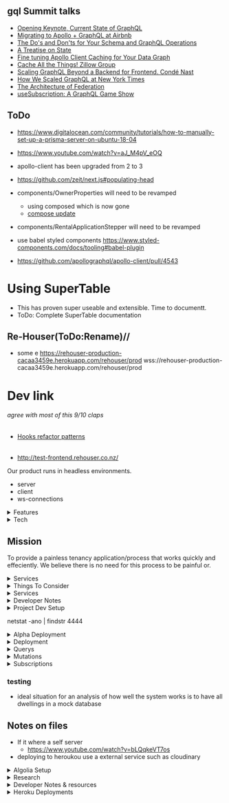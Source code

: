 ## gql Summit talks

- [Opening Keynote, Current State of GraphQL](https://youtu.be/EDqw-sGVq3k)
- [Migrating to Apollo + GraphQL at Airbnb](https://youtu.be/pywcFELoU8E)
- [The Do's and Don'ts for Your Schema and GraphQL Operations](https://youtu.be/fG8zy1OROp4)
- [A Treatise on State](https://youtu.be/tBz3UmZG_bk)
- [Fine tuning Apollo Client Caching for Your Data Graph](https://youtu.be/n_j8QckQN5I)
- [Cache All the Things! Zillow Group](https://youtu.be/czzanixJG2I)
- [Scaling GraphQL Beyond a Backend for Frontend. Condé Nast](https://youtu.be/vfYcsgQBTU0)
- [How We Scaled GraphQL at New York Times](https://youtu.be/gpd6JtnWs2E)
- [The Architecture of Federation](https://youtu.be/LKQKn1oFXJU)
- [useSubscription: A GraphQL Game Show](https://youtu.be/QUeL-GfNJVU)

## ToDo

- https://www.digitalocean.com/community/tutorials/how-to-manually-set-up-a-prisma-server-on-ubuntu-18-04
- https://www.youtube.com/watch?v=aJ_M4pV_eOQ
- apollo-client has been upgraded from 2 to 3
- https://github.com/zeit/next.js#populating-head
- components/OwnerProperties will need to be revamped
  - using composed which is now gone
  - [compose update](https://www.apollographql.com/docs/react/v2.5/react-apollo-migration/#updating-multiple-connected-components-with-compose)
- components/RentalApplicationStepper will need to be revamped
- use babel styled components https://www.styled-components.com/docs/tooling#babel-plugin

- https://github.com/apollographql/apollo-client/pull/4543

# Using SuperTable

- This has proven super useable and extensible. Time to documentt.
- ToDo: Complete SuperTable documentation

## Re-Houser(ToDo:Rename)//

- some e
  https://rehouser-production-cacaa3459e.herokuapp.com/rehouser/prod
  wss://rehouser-production-cacaa3459e.herokuapp.com/rehouser/prod

# Dev link

###### agree with most of this 9/10 claps

- [Hooks refactor patterns](https://blog.logrocket.com/practical-react-hooks-how-to-refactor-your-app-to-use-hooks-b1867e7b0a53/)

######

- http://test-frontend.rehouser.co.nz/

Our product runs in headless environments.

- server
- client
- ws-connections

<details>
  <summary>Features</summary>
  
  - ToDo: Secure (Collects user data to enhance experience)
  - ToDo: complete rental appraisal
  - Consider locations
  - Renovations
  - Age
  - Insulation
  - Number of bedrooms
  - Garages
    - space
  - Parking
  - Heating
  - Furnishings
    - Pre compiled list of selectable furnishings
    - Other
  - etc...
  - ToDo: User rating system
  - some of these variables can be system calculated.
    - i.e landlords and response time can be calculated by gathering all response time data and calculating where they fit based on others and what these response times were
  - Tenants
    - Payments made on time
    - inspections submitted
  - Landlords
    - time it takes to respond through app
  - ToDo: Inspections
    - Video
    - Photos
      - Required photos e.g. bathroom, kitchen,
      - auto delete after landlord has signed inspection off
  - ToDO: Tenancy agreements auto poulate depending on the requirements dictated by the landlord
  - ToDo: Tenancy agreements stored - anything on is reminded with notification in timely manner
  - ToDo: Bont and rent payments come throught the platform - Submitted to landlor when required. Bond is submitted directly to the tenancy tribunal - connection is made with them to make platform interconnected
  - ToDo: How do we list properties on other platforms - can it talk with tradme etc, Initially to market properties. Or do we aim to be completely independants
</details>

<details>
  <summary>Tech</summary>

- React => For building the interface along with:
  - `Next.js` for server side rendering, routing and tooling
  - `StyledComponents` for styling
  - `React-Apollo` for interfacing with Apollo Client
  - `Material-UI` for theming and styling _(works well with styled components)_
- Apollo Client => For data management:
  - Perform GraphQL `Mutations`
  - Fetching GraphQL `Queries`
  - `Caching` GraphQL data
  - Managing `Local State`
  - `Error` and `Loading` UI states
  - _Note: Apollo client replaces the need for redux + data fetching/caching libraries_
- GraphQL Yoga => An express GraphQL Server for:
  - Implementing `Query` and `Mutation Resolvers`
  - Custom `Server Side Logic`
  - `Charging` credit cards
  - `Sending Email`
  - Performing `JWT Authentication`
  - Checking `Permissions`
- Prisma => A GraphQL database interface:
  - Provides a set of GraphQL `CRUD APIs` for MySQL or Postgres database
  - `Schema` Definition
  - Data `Relationships`
  - `Queried` directly from our Yoga server
  - `Self-hosted` or `as-a-service`
    </details>

## Mission

To provide a painless tenancy application/process that works quickly and effeciently. We believe there is no need for this process to be painful or.

<details>
  <summary>Services</summary>

## Services

- Cloudinary
  - To store images and other files
  - seemless and decoupled architecture
    </details>

<details>
  <summary>Things To Consider</summary>

## Business Logic

### Rental Appraisal

### Vacant Property

### Photos of house

### listing on multiple platforms

### Arrange viewings

### Hold viewings

### vetting potential tenants

### What makes a good tennat

### Signing contracts

### Taking bonds - Submit to tribunal

### Keys

### move In

### Inspections

### address breakdown in unplanned situations

</details>

<details>
  <summary>Services</summary>

## Services

- Cloudinary
  - To store images and other files
  - seemless and decoupled architecture

</details>

<details>
  <summary>Developer Notes</summary>

<details>
  <summary>Global/InjectGlobal Css styles</summary>

## Global/InjectGlobal Css styles

- font-size is a base 10px on the html tag meaning when we do rem 1.5 it will be 15px i.e a multiple of base 10

</details>

<details>
  <summary>Component Tree</summary>

## Component Tree

```JS
 <App>
  <Container>
    <Page>
      <Meta>
        <SideEffect(Head)>
          <Head />
        </SideEffect(Head)/>
      </Meta>
      <Header>
        <Nav>
      </Header>
      <NextPageComponent>
    </Page>
  </Container>
 </App>
```

</details>

<details>
  <summary>Architecture - Back-end</summary>

## Architecture - Back-end

- index.js _(src/index.js)_ - This is the entry point for our application and serves as the following:
  - imports our `createServer.js` file and starts it
  - implements cors when starting server so that only our site and credentials can hit it
  - something else
- db.js _(src/db.js)_ - This file connects to the remote prisma DB and gives us the ability to query it with JS
- createServer.js _(src/createServer.js)_ - Creates our GraphQL Yoga server

  - Is an express server so can use other express middlewre
  - sits on top of apollo server
  - imports our resolvers _(Queries and Mutations)_ and sets them up with our server
  - _note: you would need to import everything graphql yoga does to get a working grahql server_

- he so crazy look at the little baby
- you wil repect me
- and no matter how far i go you will need to reflect me

</details>

<details>
  <summary>Architecture - Front-end</summary>

## Architecture - front-end

- \_app.js _(pages/\_app.js)_ - is the base document and essentially the entry point for our app:
  - It extends `next/App` and is rendered on ever page as the highest order component
  - It has a prop called `Component` which will render the current page we are on as its component. _(the name of the route is the page that will be rendered from the pages folder)_
  - This Component prop is wrapped in a `Page` component from the `components` folder and is where most of our theming wil take place
- \_document.js _(pages/\_document.js)_ - is our hook into `next/document`:
  - Is rendered on the server side
  - Is used to change the initial server side rendered document markup
  - Commonly used to implement server side rendering for css-in-js libraries
  - uses the ServerStyleSheet from styled components along with `next/document` to crawl our component and get any styles it needs for the page
  - _note: there is also an NoSsr tag found in the Page component to render the material theme server side_
- Page.js _(components/Page.js)_ - Is where we can do our theming and wraps every page:
  - entry point for theming such as `StyledComponents` and `Material-UI` setup
  - contains the Header.js component as we want to include it on every page
  - contains our `Meta.js` component to include all of the classic meta tags
  - uses the children prop to inherit and render the current page we are on.
- Header.js _(components/Header.js)_ - Our standard Header to be included on every page:
  - contains our `Nav.js` component
  - contains our search bar _(ToDo: update when we have entry component)_
  - contains our cart _(ToDo: update when we have entry component)_
  - contains nProgress UI and has the Router to render loading ui to the user
- Meta.js _(component/Meta.js)_ - Takes care of all the meta tags you would normally see in an html document:
  - contains `next/head` to update our document header and do side effects behind the scenes
  - title tag
  - any external css you may need to include
  - fb, twitter etc meta tags
  - loads in our `nProgress` css from the static folder
  - contains our viewport meta for responsive design
  - uses utf-8 for character encoding
  - loads in our favicon

</details>

<details>
  <summary>Scripts</summary>

## Backend scripts

- e.g inside the backend directory run `yarn run deploy`

```json
"scripts": {
  "start": "nodemon -e js,graphql -x node src/index.js",
  "dev": "nodemon -e js,graphql -x node --inspect src/index.js",
  "test": "jest",
  "deploy": "prisma deploy --env-file variables.env"
}
```

## Frontend scripts

- e.g inside the frontend directory run `yarn run dev`

```json
"scripts": {
  "dev": "next -p 7777",
  "build": "next build",
  "start": "next start",
  "test": "NODE_ENV=test jest --watch",
  "heroku-postbuild": "next build"
}
```

</details>

<details>
  <summary>Prisma Setup</summary>

## Next.js environment setup

###### next.config.js

- find the env object key and place keys in here
- They will be fed in by .env when build by next

```.env
STRIPE_KEY="pk_test_XXXXXXXXXXXXXXXXX"
GOOGLE_API_KEY="XXXXXXXXXXXXXXXXXXvk0"
```

## Prisma Setup.

- with the boiler plate navigate to the backend and install prisma globally `npm i -g prisma`
- Then run `prisma login` which will open up your browser _(You will want a prisma.io account)_
- Then run `prisma init` which will run you through a setup process on where you want to deploy your prisma server and will create 2 files for you:
  - `prisma.yml` - contains our server endpoint for setup, you will want to modify this file and create a `variables.env` file
  - `datamodel.graphql` -

###### prisma.yml

```yml
endpoint: ${env:PRISMA_ENDPOINT}
datamodel: datamodel.graphql
# secret is the database password, ommiting it in dev means easier development
# secret: ${env:PRISMA_SECRET}
hooks:
  post-deploy:
    - graphql get-schema -p prisma
```

###### variables.env

```.env
STAGE="prod"
FRONTEND_URL="http://localhost:7777"
PRISMA_ENDPOINT="https://rehouser-production-cacaa3459e.herokuapp.com/rehouser-production/prod"
PRISMA_WS_ENDPOINT="wss://rehouser-production-cacaa3459e.herokuapp.com/rehouser-production/prod"
# PRISMA_MANAGEMENT_API_SECRET="XXXXXXXXXX258"
PRISMA_SECRET="XXXXXXXXPassword"
APP_SECRET="jwtsecretXXXXXXXX"
STRIPE_SECRET="sk_XXXXXXXXXXX"
PORT=4444
CLOUDINARY_CLOUD_NAME="dkXXXXXX"
CLOUDINARY_API_KEY="XXXXXXXXX131"
CLOUDINARY_API_SECRET="XXXXXXXXXqYs"
MAIL_HOST="gmail"
MAIL_PORT=""
MAIL_USER="heathd@rehouser.co.nz"
MAIL_PASS="XXXXXXXXXXXXXXGmail_pass"
ALGOLIA_APPLICATION_ID="XXXXXX3J"
ALGOLIA_API_KEY="XXXXXXXXXXXb39"
STAGE="prod"
```

</details>

<details>
  <summary>The Environments and their links</summary>

#### The Environments and their links

- DEV

  - https://app.prisma.io/heath-dunlop-37e897/services/prisma-us1/rehouser-service/dev
  - http:/localhost:4444 - we dont need to host it since we run it locally

- PROD

  - https://app.prisma.io/heath-dunlop-37e897/services/rehouser-production/rehouser-production/prod
  - https://app.prisma.io/heath-dunlop-37e897/servers/rehouser-production
  - https://rehouser-production-cacaa3459e.herokuapp.com/rehouser-production/prod

- HEROKU
  - https://dashboard.heroku.com/apps/rehouser-production-cacaa3459e
    - This is where the prisma server is hosted
  - https://dashboard.heroku.com/apps/rehouser-yoga-prod
    - this is where the yoga server is hosted
    - it is responsible for linking up the frontend and backend `FRONTEND_URL`, and `PRISMA_SECRET`etc will be found and configured in the settings
  - https://dashboard.heroku.com/apps/rehouser-next-prod
    - This is our front-end/next.js deployment

</details>
</details>

<details>
  <summary>Project Dev Setup</summary>
- If using git pash and you close your terminal without killing process the process will not cleanup
  - run `netstat -ano | findstr 4444` where 4444 is the port number e.g local client
  - The things on the END next to probably LISTENING is the PID number
  - run `taskkill /PID InsertPID10128Number /F` where 10128 is the PID
  - if on gitbash you may need to escape the characters
    - run `taskkill //PID 10128 //F`
</details>

netstat -ano | findstr 4444

<details>
  <summary>Alpha Deployment</summary>
Not the easiest thing in the world to deploy or manage since we have 3 parts
- Prisma Server
  - holds our Mysql database and where we deploy our schema to
- Yoga Server
  - Mutation and Query resolvers
- React/Next App
  - Our react application which is actually a node server which runs next.js and makes sure we can do our server side rendering

1. Prisma (Part 1)
   - Sign into the prisma webapp [Prisma Web App](https://www.prisma.io/)
   - The servers that prisma gives you are just development servers, you cant use them in production, you need to host your own. However you can use the prisma dashboard to manage the data and interface with prisma
   - click `Add server`
     - we will host on there server atm which only currently support PostgreSQL
     - create the prisma Database which may take a few seconds.
       - if you get a graphql error you may need to unlink heroku account [see issue](https://github.com/prisma/prisma-cloud-feedback/issues/191)
     - once the database is created we can then create the server which we will also host on heroku
     - setup server g the free account
     - create prisma server wich may take a few minutes
     - we have then created our server (rehouser-prisma) now we need to create the service for prisma
2. Prisma (Part 2)
   - use the prisma cli and run `prisma deploy` and choose our server we created earlier/above to connect to
3. Yoga

   - You need to install heroku for your machine https://devcenter.heroku.com/articles/heroku-cli
   - restart your terminal
   - we are running a single git repo with two application in it instead of running two seperate repos for the front and back end
   - commit your code to your repo.
   - you will need to run the `heroku login` command which will bring up a web interface to login to
   - run `heroku apps:create rehouser-yoga-prod` which will create the application on heroku for us.
     - It will also create a git remote for us to use
     - https://git.heroku.com/rehouser-yoga-prod.git
     - and the application endpoint
     - https://rehouser-yoga-prod.herokuapp.com/
   - NOTE: the above remotes are essentially useless. if you were to deploy it, heroku wouldnt know what to run as we have two apps in `server` and the `client` folder. WE need to create sub remotes to deploy
   - Take the remote we just created and create a new remote like so
   - `git remote add heroku-server https://git.heroku.com/rehouser-yoga-prod.git`
   - `git subtree push --prefix server heroku-server master`
   - You will then need to go into the heroku dashboard and find the app and in its settings upload the .env variables

4. Next.js
   - inside of the client folder open up config.js and make sure the endpoints are pointing to the live yoga apps we just created
   - make sure you are in the root
   - run `heroku apps:create rehouser-next-prod` which will create the next.js application on heroku for us
   - It will also create a url and git remote for us
   - https://rehouser-next-prod.herokuapp.com/
   - https://git.heroku.com/rehouser-next-prod.git
   - Take the remote we just created and create a new remote like so
   - `git remote add heroku-client https://git.heroku.com/rehouser-next-prod.git`
   - `git subtree push --prefix client heroku-client master`
   - Now when we deply next.js to heroku we need to deploy the `client/.next` folder but since we do not include it in git because it is a compiled build we need to build it before we deploy.
   - ensure this is in the package.json scripts `"heroku-postbuild": "next build"`
   - again go to heroku and add env variables for next js

CORS

- We may want to pass in an array of allowed urls for the server or some sort of star for heroku and rehouser?
  NOTE REMOVE CORS
- Go to index on server an comment out this object

```
 {
  cors: {
    credentials: true,
    origin: process.env.FRONTEND_URL,
  },
},
```

- on the client side comment out this in withData.js

```
 fetchOptions: {
      credentials: 'include',
    },
```

99. Steps to redeploy

- `git subtree push --prefix server heroku-server master`
- `git subtree push --prefix client heroku-client master`

- client docs
  - run `heroku apps:create client-docs` which will generate a new git remote
  - https://client-docs.herokuapp.com/ | https://git.heroku.com/client-docs.git

</details>

<details>
  <summary>Deployment</summary>
## Deployment

1. Prisma DB
   1. inside the `backend` directory run `yarn run deploy-prod`
2. Yoga Service
   - Heroku
     - run `heroku apps:create trader-yoga-prod` which will create a git url and create a new remote
     - Our app is however is structered into two folders at the root git level "backend" and "frontend" so we need to add a remote
     - run `git remote add heroku-backend https://git.heroku.com/trader-yoga-prod.git`
     - push subtree `git subtree push --prefix backend heroku-backend master`
3. React/Next
   - Heroku
     - run `heroku apps:create trader-next-prod` which will create a git url and create a new remote
     - run `git remote add heroku-frontend https://git.heroku.com/trader-next-prod.git`
     - You would then need to build the assets `yarn run build` but because we dont commit our next build we are in a funny situation
     - SOLUTION add to package.json scripts `"heroku-postbuild": "next build"`
     - You also need to modify the `start` command in package.json scripts `"start": "next start -p $PORT"`
     - run `git subtree push --prefix frontend heroku-frontend master`

#### server

- when setting up a new cluster you need to manually run `prisma deploy` from the backend and setup the new service
- `git subtree push --prefix server heroku-backend master`
- `git subtree push --prefix server prod-backend master`

#### client

- `git subtree push --prefix client heroku-frontend master`
- `git subtree push --prefix client prod-frontend master`

#### NEW HEROKU DEPLOYMENT

Notes:

- heroku has tight integration with Prisma and both are just fantastic
- Prisma has a nice gui to interface with your databases data

Step 1: Deploy Prisma

- using the GUI in prisma create a new server and fill in details:
  - serverName: rehouser-production
  - serverDescription: prod of rehouser
  - create a new db on heroku
  - create new server n heroku
  - Now we need to deploy. We have environment variables so...
    - We run this regular deploy command + a few flags
    - `prisma deploy --env-file variables.env -n`
      - Deploy to the existing server you created on prisma as the option
        - name: rehouser-prod
        - stage: prod
      - And the deployment of prisma shall be done
      - This will alter your pisma.yml file
        - Move these variables to a prod-variables.env file or something like that
        - Note dont forget the ws
          - http:
          - ws:

Step 2: Deploy Yoga/Business logic server(To heroku)

- Yoo need heroku
  - globally `brew install heroku/brew/heroku`
    - Note: this if for mac and versions may also differ. Brew is great. get brew
  - Now you want to be at the root of the app. i.e its folers would be
    - server
    - client
  - run `heroku apps:create rehouser-yoga-prod`
  - You will then get a new git remote e.g
    - https://git.heroku.com/rehouser-yoga-prod.git
  - run `git remote add heroku-backend {GIt repo for new heroku}`
    - git remote add prod-backend https://git.heroku.com/rehouser-yoga-prod.git
- run `git subtree push --prefix server prod-backend master`
  - Now let that deploy and it should be fine
  - ....

Step 3: Deploy front end/client

- heroku apps:create rehouser-next-prod
  - Yu will then get agit reote `https://git.heroku.com/rehouser-next-prod.git`
  - git remote add prod-frontend https://git.heroku.com/rehouser-next-prod.git

Step 4: add a real domain

- git subtree push --prefix server heroku-backend master

ToDo: More notes on deployments

ToDo

</details>

<details>
  <summary>Querys</summary>
## Querys

#### all users

```js
query ALL_USERS {
  users {
    id
    firstName
  }
}
```

#### files

```js
query files {
  files {
    id
    filename
    url
    createdAt
  }
}
```

####

```js
query properties() {
  properties {
    id
    rooms
    rent
    moveInDate
    onTheMarket
    location
    locationLat
    locationLng
    owners {
      id
      email
    }
    images {
      url
    }
  }
}
```

#### properties for logged ion user

```js
query properties {
  properties(where:{
    owners_some:{
      id: "cjtdzmemoa52x0b518kjp5jm8"
    }
  }) {
    id
    rooms
    rent
    moveInDate
    onTheMarket
    location
    locationLat
    locationLng
    owners {
      id
      email
    }
    images {
      url
    }
  }
}
```

#### rentalApplications

```js
query rentalApplications($where:RentalApplicationWhereInput!) {
  rentalApplications(where:$where) {
    id
    property {
      id
    }
  }
}
// variables
{
  "where": {
   "property": {
    	"id": "cjtftvcc8di8u0b768zue09z5"
  	}
  }
}
```

#### More complicated rentalApplications

```js
query rentalApplications($where:RentalApplicationWhereInput!) {
  rentalApplications(where:$where) {
    id
    visibility
  }
}
// variables
{
  "where": {
    "OR": [
      {
        "visibility": "PUBLIC"
      },
      {
        "owner": {
          "id": "cjx2v3iqifd2r0b12wtmuml21"
        }
      }
    ],
    "AND": {
      "property": {
        "id": "cjx61n4kc6mgt0b42cya87sa5"
      }
    }
  }
}
```

#### Messages connection

- (use this as curser based pagination)

```js
query MessagesConnection(
  $where:MessageWhereInput
  $orderBy:MessageOrderByInput
  $skip:Int
  $after:String
  $before:String
  $first:Int
  $last:Int
) {
  messagesConnection(
    where:$where
    orderBy:$orderBy
    skip:$skip
    after:$after
    before:$before
    first:$first
    last:$last
  ) {
    aggregate {
      count
    }
    pageInfo {
      hasNextPage
      hasNextPage
      startCursor
      endCursor
    }
    edges {
      cursor
      node {
        id
        content
        createdAt
        sender {
          id
        }
      }
    }
  }
}
// variables
{
  "where": {
    "chat": {
      "id": "asdasdasdasd"
    }
  }
}
```

#### allChats for user

```js
query MY_CHATS_QUERY(
 	$where: ChatWhereInput
	$orderBy: ChatOrderByInput
	$skip: Int
	$after: String
	$before: String
	$first: Int
	$last: Int
) {
  chats(
    where: $where,
    orderBy: $orderBy
    skip:$skip,
    after:$after,
    before:$before,
    first:$first,
    last:$last
  ) {
    id
    name
    lastMessage {
      id
      isMine
    }
    participants {
      id
    }
  }
}
// variables
{
  "where": {
    "participants_some": {
      "id_in": "cjxua8g4x000f0774pklps3uf"
    }
  }
}
```

#### findUsers for friend requests

```js
query findUsers(
  $where: UserWhereInput
	$orderBy: UserOrderByInput
	$skip: Int
	$after: String
	$before: String
	$first: Int
	$last: Int) {
    findUsers(
      where:$where,
      orderBy:$orderBy,
      skip:$skip,
      after:$after,
      before:$before
      first:$first,
      last:$last
    ) {
      id
      firstName
      lastName
      email
    }
  }
// variables
{
  "where": {
    "OR": [
      {
        "firstName_contains": "Heath Dunlop"
      },
      {
        "lastName_contains": "Heath Dunlop"
      },
      {
        "email_contains": "Heath"
      }
    ]
  }
}
```

#### create friend request

```js
mutation createFriendRequest($data:FriendRequestCreateInput!) {
  createFriendRequest(data:$data) {
    id
  }
}
// variables
{
  "data": {
    "requestUser": {
      "connect": {
        "id": "asdads"
      }
    },
    "acceptingUser": {
      "connect": {
        "id": "asdad"
      }
    }
  }
}
```

#### get user rental applications

```js
query myRentalApplications{
  rentalApplications(where:{
    applicants_some:{ id:""}
  }) {
    id
  }
}
query myRentalApplications{
  rentalApplications {
    id
    owner {
      id
      firstName
    }
    stage
    property {
      id
      location
      rent
      rooms
    }
    applicants {
      id
      preTenancyApplicationForm {
        id
        filename
        url
      }
    }
  }
}
```

#### properties with rental applications and user fragments

```js
fragment UserData on User {
  id
  firstName
  lastName
  phone
  email
  permissions
  photoIdentification {
    filename
    url
  }
  identificationNumber
  emergencyContactName
  emergencyContactNumber
  emergencyContactEmail
  referee1Name
  referee1Phone
  referee1Email
  referee2Name
  referee2Phone
  referee2Email
}

fragment RentalGroupApplicantData on RentalGroupApplicant {
  id
  email
  approved
  completed
  firstName
  email
  user {
    ...UserData
  }
}

fragment RentalApplications on RentalApplication {
  id
  visibility
  stage
  finalised
  applicants {
    ...RentalGroupApplicantData
  }
}

query OWNER_PROPERTIES_QUERY {
  properties {
    id
    rooms
    rent
    moveInDate
    onTheMarket
    location
    locationLat
    locationLng
    rentalApplications {
      ...RentalApplications
    }
    owners {
      id
      email
      firstName
    }
    images {
      url
    }
  }
}

```

#### get myPropertyLeases

on the serverSide I have set it up So you can simply call this query and you would  
recieve everything available to you.  
The server will only return things you are apart of and has the following injected into the where before it hits the database

```js
query myLeases($where:PropertyLeaseWhereInput) {
  myLeases(where:$where) {
    id
  }
}
// there where (the below is always injected by the server)
{
  "where": {
    "id":"",
    "OR": [
      {
        "owners_some":{
          "id":""
        }
      },
      {
        "tenants_some":{
          "id":""
        }
      }
    ]
  }
}
const where = {
      ...args.where,
      OR: [
        {
          owners_some: {
            id: ctx.request.userId,
          },
        },
        {
          tenants_some: {
            id: ctx.request.userId,
          },
        },
      ],
    }
{
  "where": {
    "OR": [
      {
        "lessors_some":{
          "user": {
            "id": "cjwq51kvcdy740b428jvm6phc"
          }
        }
      },
      {
        "lessees_some":{
          "user": {
            "id": "cjwq51kvcdy740b428jvm6phc"
          }
        }
      }
    ]
  }
}
```

</details>

<details>
  <summary>Mutations</summary>

#### createChat

```js
mutation CREATE_CHAT_MUTATION(
  $data: ChatCreateInput!
) {
  createChat(data: $data) {
    id
    name
    lastMessage {
      id
      isMine
    }
    participants {
      id
    }
  }
}
// variables

{
  "data": {
    "name": "CHat room 0",
    "participants":{
      "connect": [{
        "id": "cjxua8g4x000f0774pklps3uf"
      },
      {
        "id": "cjyqtepdu001h0717kereveq8"
      }
      ]
    }
  }
}
```

#### createProperty

```js
mutation createProperty($data: PropertyCreateInput! $files:[Upload]) {
  createProperty(data:$data files:$files) {
    id
  }
}
// variables
{
  "data": {
    "type":"HOUSE",
    "rent": 45.65,
    "carportSpaces":1,
    "garageSpaces": 5,
    "offStreetSpaces":2,
    "location": "A test location",
    "locationLat": 4512.0125,
    "locationLng": 125454,
    "rooms": 6,
    "owners": {
      "connect": {
        "id": "cjszagrrzcnh90b357ezhvukl"
      }
    },
    "onTheMarket": false,
    "creator": {
      "connect": {
        "id": "cjszagrrzcnh90b357ezhvukl"
      }
    },
    "images":{
      "create":[
        {
        	"filename":"Test file name",
        	"mimetype":"MIMETYPE",
        	"encoding":"encoding",
        	"url":"test url"
        },
        {
        	"filename":"Test file name",
        	"mimetype":"MIMETYPE",
        	"encoding":"encoding",
        	"url":"test url"
      	}
      ],
      "connect": [
        {
          "id": "cjtdyd0t8a14l0b5138rl2grf"
        },
        {
          "id": "cjtdyd128a27j0b76dxmy3vml"
        }
      ]
    },
    "outdoorFeatures":{
      "set":[
        "SWIMMING_POOL"
      ]
    },
    "indoorFeatures":{
      "set":[
       	"AIR_CONDITIONING",
				"FURNISHED",
				"INTERNAL_LAUNDRY"
      ]
    }
  }
}
```

#### updateProperty

```js
mutation UPDATE_PROPERTY_MUTATION(
  $id: ID!
  $data: PropertyUpdateInput!
) {
  updateProperty(data: $data, id: $id) {
    id
    rent
  }
}
// variables
{
  "id": "cju8wgaiqcjat0b99n5y4g8b8",
  "data": {
    "rent": 90
  }
}
```

#### createRentalApplication

```js
mutation createRentalApplication($data:RentalApplicationCreateInput!) {
  createRentalApplication(data:$data) {
    id
    stage
    applicants {
      id
      firstName
    }
    property {
      id
      location
    }
  }
}
// variables
{
  "data": {
    "stage":"PENDING",
    "property": {
      "connect": {
        "id": "${PropertyID}"
      }
    },
    "owner": {
      "connect": {
        "id": "${OwnerUserID}"
      }
    },
    "applicants": {
      "connect": [
        {
        	"id": "${UserID}"
      	}
      ]
    },
  }
}
```

#### applyToRentalGroup

```js
mutation applyToRentalGroup($data:RentalGroupApplicantCreateInput!) {
  createRentalGroupApplicant(data:$data) {
    id
    user {
      id
      firstName
      email
    }
    approved
    application {
      id
    }
  }
}
// variables
{
  "data": {
    "user": {
      "connect": {
        "id": "${UserID}"
      }
    },
    "approved": false,
    "application": {
      "connect": {
        "id": "${applicationID}"
      }
    }
  }
}
```

#### Payment Model ToImplement

```js
const PAYMENT_OBJECT = {
  id: "ch_1EmyxNDzDGjSizvyGD8Sor1h",
  object: "charge",
  amount: 1000,
  amount_refunded: 0,
  application: null,
  application_fee: null,
  application_fee_amount: null,
  balance_transaction: "txn_1EmyxNDzDGjSizvyxAxF1TMS",
  billing_details: {
    address: {
      city: null,
      country: null,
      line1: null,
      line2: null,
      postal_code: null,
      state: null,
    },
    email: null,
    name: "heath.dunlop.hd@gmail.com",
    phone: null,
  },
  captured: true,
  created: 1560932149,
  currency: "usd",
  customer: "cus_FHXW1iraNhOI57",
  description: null,
  destination: null,
  dispute: null,
  failure_code: null,
  failure_message: null,
  fraud_details: {},
  invoice: null,
  livemode: false,
  metadata: {},
  on_behalf_of: null,
  order: null,
  outcome: {
    network_status: "approved_by_network",
    reason: null,
    risk_level: "normal",
    risk_score: 58,
    seller_message: "Payment complete.",
    type: "authorized",
  },
  paid: true,
  payment_intent: null,
  payment_method: "card_1EmyQzDzDGjSizvyDtwhIQDd",
  payment_method_details: {
    card: {
      brand: "visa",
      checks: [Object],
      country: "US",
      exp_month: 12,
      exp_year: 2020,
      fingerprint: "B1yVdTHQnA1cNHBd",
      funding: "credit",
      last4: "4242",
      three_d_secure: null,
      wallet: null,
    },
    type: "card",
  },
  receipt_email: null,
  receipt_number: null,
  receipt_url:
    "https://pay.stripe.com/receipts/acct_1Eh5PVDzDGjSizvy/ch_1EmyxNDzDGjSizvyGD8Sor1h/rcpt_FHY3t1AnFeM69EeRNLplH5QqtnSViz1",
  refunded: false,
  refunds: {
    object: "list",
    data: [],
    has_more: false,
    total_count: 0,
    url: "/v1/charges/ch_1EmyxNDzDGjSizvyGD8Sor1h/refunds",
  },
  review: null,
  shipping: null,
  source: {
    id: "card_1EmyQzDzDGjSizvyDtwhIQDd",
    object: "card",
    address_city: null,
    address_country: null,
    address_line1: null,
    address_line1_check: null,
    address_line2: null,
    address_state: null,
    address_zip: null,
    address_zip_check: null,
    brand: "Visa",
    country: "US",
    customer: "cus_FHXW1iraNhOI57",
    cvc_check: null,
    dynamic_last4: null,
    exp_month: 12,
    exp_year: 2020,
    fingerprint: "B1yVdTHQnA1cNHBd",
    funding: "credit",
    last4: "4242",
    metadata: {},
    name: "heath.dunlop.hd@gmail.com",
    tokenization_method: null,
  },
  source_transfer: null,
  statement_descriptor: null,
  status: "succeeded",
  transfer_data: null,
  transfer_group: null,
};
```

#### payments query

```js
query payments(
  $where:PaymentWhereInput,
  $orderBy:PaymentOrderByInput
  $skip:Int
  $after:String
  $before:String
  $first:Int
  $last:Int
) {
  payments(
    where:$where
    orderBy:$orderBy
    skip:$skip
    after:$after
    before:$before
    first:$first
    last:$last
  ) {
    id
  }
}
```

#### update rental application

```js
mutation UPDATE_RENTAL_APPLICATION($data: RentalApplicationUpdateInput! $where:RentalApplicationWhereUniqueInput!){
  updateRentalApplication(data: $data, where:$where) {
    id
    title
    stage
    visibility
  }
}
// variables
{
  "data": {
    "stage": "ACCEPTED",
    "visibility": "PRIVATE"
  },
  "where": {
    "id": ""
  }
}
```

#### complete rental application

```js
mutation COMPLETE_RENTAL_APPLICATION($applicationId: ID!) {
  completeRentalApplication(applicationId:$applicationId) {
    id
    stage
  }
}
// variables
{
  "applicationId": "sdfdsf"
}
```

#### update Lease

```js
mutation updateLease($data:PropertyLeaseUpdateInput!, $where:PropertyLeaseWhereUniqueInput!){
  updatePropertyLease(data:$data, where:$where) {
    id
  }
}
// variables
{
  "where": {
    "id": "LEASE_ID"
  },
  "data": {
    "rent": 42.00,
    "lessees": {
      "update": {
        "where": {
          "id": "LESSEE_ID"
        },
        "data": {
          "signed": true
        }
      }
    }
  }
}
```

#### updateUser

```js
mutation updateUser($data:UserUpdateInput! $photoFile:Upload) {
  updateUser(data:$data, photoFile:$photoFile) {
    id
    email
  }
}
```

#### bulk upload files

```js
mutation uploadFiles($files:[Upload!]!) {
  uploadFiles(files:$files) {
    id
    filename
  }
}
// variables
{
  "data": {
    "email": "heath.dunlop.hd@gmail.com"
  }
}
```

#### createCreditCard

- Create a credit card on the last serfver

```js
mutation createCreditCard($data:CreditCardCreateInput!){
  createCreditCard(data:$data) {
    id
    fingerprint
    last4
    name
    stripeCardId
    stripeCustmerId
    exp_month
    exp_year
  }
}
// caribales
```

- proceed to the nectLevel

```js

mutation createCreditCard($data:CreditCardCreateInput!){
  createCreditCard(data:$data) {
    id
    fingerprint
    last4
    name
    stripeCardId
    stripeCustmerId
    exp_month
    exp_year
  }
}
{
  "data": {
    "fingerprint":"",
    "last4":"",
    "name":"",
    "stripeCardId":"asadsdasd",
    "stripeCustmerId":"asasddasd",
    "exp_month": 3,
    "exp_year":2020,
    "cardOwner":{
      "connect":{
        "id":""
      }
    }
  }
}
```

</details>

<details>
  <summary>Subscriptions</summary>

### Subscriptions

- Rental application created subscription

```js
 subscription {
    rentalApplicationCreatedSub {
      node {
        id
        title
        stage
        visibility
      }
    }
  }
```

- Base Subscription example for rentalApplications

```js
subscription($where:RentalApplicationSubscriptionWhereInput) {
  rentalApplication(where:$where) {
    node {
      id
      title
      stage
    }
  }
}
// variables
{
  "where": {
    "mutation_in": "UPDATED",
    "node": {
      "stage": "PENDING"
    }
  }
}
// or
{
  "where": {
    "mutation_in": "UPDATED",
    "node": {
      "stage": "PENDING",
      "id": "asdads",
      "id_in": [
        "adas","asdasdads"
      ]
    }
  }
}
```

- subscribe to pending applications

```js
subscription($where:RentalApplicationSubscriptionWhereInput) {
  rentalApplicationUpdateSub(where:$where) {
    node {
      id
      title
      stage
    }
  }
}
//variables
{
  "where": {
    "mutation_in": "UPDATED",
    "node": {
      "stage": "PENDING",
      "id": "asdads",
      "id_in": [
        "adas","asdasdads"
      ]
    }
  }
}
```

#### Subscript to chats

```js
subscription($where:ChatSubscriptionWhereInput) {
  chatSub(where:$where) {
    mutation
    node {
      id
      name
      picture
      type
      lastMessage {
        id
        content
        createdAt
      }
      participants {
        id
        firstName
      }
      seenInfo {
        id
        lastSeen
        amountSeen
        seenUserId
      }
    }
    updatedFields
    previousValues {
      id
      name
      picture
      type
    }
  }

}
// variables
{
  "where": {
    "node": {
      "participants_some": {
        "id": "ck19ys3oe8sdj0b40dqp2ih2y"
      }
    }
  }
}
```

#### Subscribe to new messages

```js
subscription($where: MessageSubscriptionWhereInput) {
    messageSub(where: $where) {
      node {
        id
        createdAt
        content
        isMine
        chat {
          id
        }
      }
    }
  }
// variables
{
  "where": {
    "mutation_in": "CREATED",
    "node": {
      "chat": {
        "participants_some": {
          "id": "sdf"
        }
      }
    }
  }
}
```

</details>

### testing

- ideal situation for an analysis of how well the system works is to have all dwellings in a mock database

## Notes on files

- If it where a self server
  - https://www.youtube.com/watch?v=bLQqkeVT7os
- deploying to heroukou use a external service such as cloudinary

<details>
  <summary>Algolia Setup</summary>

## Algolia Setup

# ToDo

1. Push Data

```js
const client = algoliasearch("4QW4S8SE3J", "••••••••••••••••••••••••••••••••");

const index = client.initIndex("demo_ecommerce");

fetch("https://alg.li/doc-ecommerce.json")
  .then(function (response) {
    return response.json();
  })
  .then(function (products) {
    index.addObjects(products);
  });
```

2. set relevance

```js
const client = algoliasearch("4QW4S8SE3J", "••••••••••••••••••••••••••••••••");

const index = client.initIndex("demo_ecommerce");

index.setSettings({
  // Select the attributes you want to search in
  searchableAttributes: ["brand", "name", "categories", "description"],
  // Define business metrics for ranking and sorting
  customRanking: ["desc(popularity)"],
  // Set up some attributes to filter results on
  attributesForFaceting: [
    "categories",
    "searchable(brand)",
    "price",
    "outdoorFeatures",
    "indoorFeatures",
  ],
});
```

</details>

<details>
  <summary>Research</summary>

## apply for rental

- form
  - cover letter(message to landlord)
  - profile picture
  - Linkedin profile
  - Facebook page
  - Rent and lease details
    - preferred lease start date
    - earliest lease start date
    - preferred lease length in months
    - Weekly rent is \$650.00. Would you like to offer a higher or lower amount?
    - Personal Details
      - firstname
      - lastname
      - mobile
      - dob
      - gender

## Property

- beds/rooms
- bathrooms
- carpark
- furnished?
- OVERVIEW 2 Bed 1 Bath 1 Carpark Furnished
- Indoor features
  - Air conditioning
  - furnished
  - Internal Laundry
  - Dishwasher
  - built-in-wardrobes
  - Balcony
  - alarm system
  - heating
- Outdoor features
  - Outdoor spa
  - Outdoor entertainment
  - Swimming pool
- Lease
  - 12 months lease preffered
  - \$2600 Bond to be paid prior to movIn
  - available from friday, 27th december
  - Lease length and move in date can be discussed directly with Owner upon application. First rent payment is paid upon securing the property and deposited to the Owner on move in date.
- Send a message to the Owner
  - Tell the owner a little about yourself, why you love this place and any questions you have.

## Property Types

- House - Detached freestanding house. (no common walls or common areas)
- Apartment - Usually a unit within a large multi story apartment building. Can be any level within the building.
- Unit - Standard unit. If you're unsure if it's an apartment, villa or townhouse this should be your default choice.
- Townhouse - Typically 2 story unit with common grounds like an apartment or villa. May or may not have an adjoining wall to another townhouse.
- Villa - Typically single story as opposed to a Townhouse and is usually free standing without adjoining walls.
- Retirement living - A community designed for older adults (typically 55 years or older) who are generally able to care for themselves.
- Studio - A unit or apartment where the kitchen, bedroom and living space are combined.
- farm land - A house on a farm. Usually more than 10 acres with the lease incorporating some farm work.
- acreage Semi Rural - Usually less than 10 acres with a house on the property.
- Other

## Property Specifics

- Basics
  - Bedrooms - For a Studio leave it as one bedroom.
  - Bathrooms - A bathroom must have a bath or shower (a toilet on it's own is not considered a bathroom).
  - Garage spaces - Enclosed car spaces. Includes security parking.
  - Carport spaces - Open car spaces with a cover.
  - Off street spaces - Should be a proper space for a car that is not covered. Api for who owns these street parking spaces?
- Indoor features
  - Air conditioning
  - Furnished
  - Balcony
  - Dishwahser
  - Internal Laundry
    - An internal laundry as opposed to communal laundry facilities. This feature is typically used for units and apartments.
  - Alarm System
  - Build in Wardrobes
  - Heating
  - Fireplace
- Outdoor features
  - Fully fenced
  - Pet friendly
  - 420 friendly
  - Outdoor spa
  - Swimming pool
  - Outdoor entertainment
- Headline
  - Tips for a great headline
    - What’s the main attraction?
      - Think of one key feature that tenants are going to love about your property. Open plan? Large backyard? Close to transport? Renovated?
    - Under 6 words
      - A catchy and memorable phrase that captures their attention. e.g. "Wubbalubbadubdub", "And that's the wayyyyyy the news goes!"
        - AIDS!
        - And that's why I always say, 'Shumshumschilpiddydah!
        - GRASSSSS... tastes bad
    - Don't repeat what they already know
      - They can already see the suburb, number of bedrooms and type of property so don't say ‘4 bedroom house'.
    - Headline Examples
      - North-facing and newly renovated
      - Transport and amenities at your door
      - Extra spacious open plan living
    - Bullet points vs Paragraph of text
      - Both work great together. Paragraphs help set the scene and build emotion. While bullet points are a great way to list specific features your potential tenants can check off.
      - 100 words is enough
        - Not a hard fast rule. You want to provide just enough information to make it worth an inspection.
      - Call to action
        - Give them a reason to take action. Here's an example: This house has always leased in a few days so get in quick before it's gone.
- Description
- Photos
- Floorplans
- Protection - helps you get setup with the right insurances and compliance. Select the protection you are interested in finding out more about.
  - Landlord Insurance
  - Building Insurance
  - Smoke alarm compliance
    - {COMPANY_NAME} can help owners get and keep smoke alarm compliant without lifting a finger that may save your tenants life.
  - Keep your home pest free
    - The easiest way to avoid dealing with pest issues is to be proactive. Get a pre tenant inspection done and you will find the majority of pest issues become a tenant responsibility. (except possums, termites, bees etc). You will be advised if any treatment is required.
  - Home Emergency Policy
    - Get covered for a range of Home Emergency call outs 24-7, 365 days/year. It's like roadside assistance, except for your home. Plans to suit different budgets offering between 2-8 call-outs per year, up to \$300 toward each call-out.

MONEY STUFF

- Weekly Rent amount (300)
  - LOL at cubi calulations/math
  - 300 \* 52 = 15600
  - 1200 \* 12
  - Pr5obs more going on here than my initial lol
  - obviously reserach this heavily
- Frequency of rent payments
  - weekly (\$300.00)
  - fortnighlty (\$600.00)
  - Four weekly (\$1200.00)
  - Monthly (\$1303.57)

Frequency of rent payments HELP

- What does this mean?
  - How often rent is paid. Your property will be advertised at the weekly rent regardless of which option you choose.
- What is normal?
  - Fortnightly. This is also the maximum allowed in NSW.
- Can this be changed?
  - Yes, anytime. You can change this when you secure your new tenant.
- What is a bond?
  - Money paid by the tenant before they move in and held by the bond authority. After the tenant moves out you can claim money from the bond if money is owing (for cleaning, rent, or damages etc).
- How much can I charge?
  - The standard is 4 weeks' rent in NSW. This is also the maximum amount you can charge regardless of the situation (pets, furnished or you increase the rent).
- Can I change this later?
  - Yes. In fact we recommend leaving the bond amount as per default for now. The bond can be changed anytime up until the lease is signed.
- What's my place worth?
  - Renters determine value by comparing each property on the market for rent. So you should do the same. If you have a few weeks before the property is vacant you might set the rent the same or a little higher (and vice versa).
- Can I change it later?
  - Yes, you can change the rent amount at anytime while advertising. You can also accept any price (higher or lower) than your listed price.
- What if I price it too low?
  - You will probably get offers to pay a higher rent. If you have more than 3 quality potential tenants wanting to rent your property (without higher offers) at once you could ask if they would like to offer more.
- What if I price it too high?
  - You should still get some enquiries but from people who are desperate. You're much better off waiting a week for a quality tenant.
- IMPORTANT: what date is your property available for someone to move in
  - My tenants are still in the property
    - We recommend leaving at least 2 days between the move out date and available date so the condition report and any left over cleaning or repairs can be done.
  - What if I don't know yet?
    - Be conservative and give yourself a buffer. In the description you could mention a ‘Potentially earlier move in date' but set realistic expectations here.
  - What if the date is in the past?
    - pfft give me some respect... It will show as ‘Available Now'.
  - How long would you like the initial lease to be?
    - default 12 months(recommended)
    - What does this mean?
      - Think of it like a contract period. You can keep renewing the lease (contract period) as many times as you like. Don't mistake this with how long you want the tenants to be in your property.
    - Can I change this?
      - Yes, anytime, except after you've signed the lease! You can change this when you secure your new tenant.
    - What's normal?
      - 12 months but don't let that stop you. If you're after long term tenants feel free to put down 24 months (or even longer). There is no minimum. The maximum is 5 years. Some areas allow longer leases so talk to us for specific advice on this.
    - Where is this displayed?
      - TRON QUESTION: why is this the case? seems annoying and like a click bait to me. remove it shouldnt be part of our reasoning or thinking. i.e show it always
      - Only when the tenant requests to rent your property. It is not listed on your advertisement.
    - What happens when the lease is over?
      - It automatically rolls over to a month to month lease until one of you give notice. We'll ask if you want to renew the lease well and truly before this anyway.

## Rental Appraisal

## Vacant Property

## Photos of house

## listing on multiple platforms

## Arrange viewings

## Hold viewings

## vetting potential tenants

## What makes a good tennat

## Signing contracts

## Taking bonds - Submit to tribunal

## Keys

## move In

## Inspections

## address breakdown in unplanned situations

</details>

<details>
  <summary>Developer Notes & resources</summary>

###### LEARNING RESOURCES

- [React Hooks Crash Course](https://www.youtube.com/watch?v=-MlNBTSg_Ww)
- [Connect & extend Algolia components](https://glitch.com/edit/#!/react-instantsearch-material-ui?path=src/App.js:360:1)

## TODO

This is getting to bl;oated. Exzport queries, Frags, muattions and all that shit to docs fol;der/queries etc

- UserData

```js
fragment UserData on User {
  id
  firstName
  lastName
  phone
  email
  permissions
  photoIdentification {
    filename
    url
  }
  identificationNumber
  emergencyContactName
  emergencyContactNumber
  emergencyContactEmail
  referee1Name
  referee1Phone
  referee1Email
  referee2Name
  referee2Phone
  referee2Email
}

fragment RentalGroupApplicantData on RentalGroupApplicant {
  id
  email
  approved
  completed
  firstName
  email
  user {
    ...UserData
  }
}

fragment RentalApplications on RentalApplication {
  id
  visibility
  stage
  finalised
  applicants {
    ...RentalGroupApplicantData
  }
}

query OWNER_PROPERTIES_QUERY {
  properties {
    id
    rooms
    rent
    moveInDate
    onTheMarket
    location
    locationLat
    locationLng
    rentalApplications {
      ...RentalApplications
    }
    owners {
      id
      email
      firstName
    }
    images {
      url
    }
  }
}

```

- Upload Photo ID

```js
mutation UPLOAD_PHOTO_IDENTIFICATION($file:Upload!, $photoId:String!){
  uploadPhotoId(file: $file, photoId:$photoId) {
    identificationNumber
    photoIdentification {
      id
      filename
      url
    }
  }
}
```

</details>

<details>
  <summary>Heroku Deployments</summary>
  Visit this url to get an understanding of Heroku and how it works [https://devcenter.heroku.com/articles/getting-started-with-nodejs](https://devcenter.heroku.com/articles/getting-started-with-nodejs)

## setup

### Step 1 - install

- MAC - `brew install heroku/brew/heroku`
- Ubuntu - `sudo snap install heroku --classic`

### Step 2 - login

- `heroku login`
  This command opens your web browser to the Heroku login page. If your browser is already logged in to Heroku, simply click the Log in button displayed on the page. This authentication is required for both the heroku and git commands to work correctly.

### Step 3 - create app

- `heroku create {app-name}`

### Step 4 - deploy app

- `git push heroku master`
- The application is now deployed. Ensure that at least one instance of the app is running:
- `heroku ps:scale web=1`
- Now visit the app at the URL generated by its app name. As a handy shortcut, you can open the website as follows:
- `heroku open`

### Step 5 - view logs

- `heroku logs --tail`
- Visit your application in the browser again, and you’ll see another log message generated.
- Press Control+C to stop streaming the logs.

### Step 6 - defina a Procfile

- This is important. Defining these is how you start your app and run taks like cron jobs etc
- https://devcenter.heroku.com/articles/procfile
- `web: node index.js`

### Step 7 - scale dynos

- https://devcenter.heroku.com/articles/getting-started-with-nodejs#scale-the-app
- `heroku ps:scale web=0` to have xero dynos which will mean our app can no longer serve or handle requests
- `heroku ps:scale web=1`

### Step 8 - app dependencies

Heroku recognizes an app as Node.js by the existence of a package.json file in the root directory. For your own apps, you can create one by running npm init --yes.

- https://devcenter.heroku.com/articles/getting-started-with-nodejs#declare-app-dependencies

### Step 9 - run app locally

Now start your application locally using the heroku local command, which was installed as part of the Heroku CLI:

- `heroku local web`  
  Just like Heroku, heroku local examines the Procfile to determine what to run.
  Open http://localhost:5000 with your web browser. You should see your app running locally.

### Step 10 - push local changes

- make some changes to the application
- `git add .`
- `git commit -m "Add cool face API"`
- `git push heroku master`
- `heroku open cool`

### Step 11 - Provision add-ons

Add-ons are third-party cloud services that provide out-of-the-box additional services for your application, from persistence through logging to monitoring and more.

- `heroku addons:create papertrail`
- list add on for app `heroku addons`
- open papertrail add on `heroku addons:open papertrail`

### Step 12 - start a console

- `heroku run bash`

### Step 3 - env management

- heroku local will automatically set up the environment based on the contents of the .env file in your local directory. In the top-level directory of your project, there is already a .env file that has the following contents:
- To set the config var on Heroku, execute the following: `heroku config:set TIMES=2`
- View the config vars that are set using heroku config: `heroku config`

</details>
